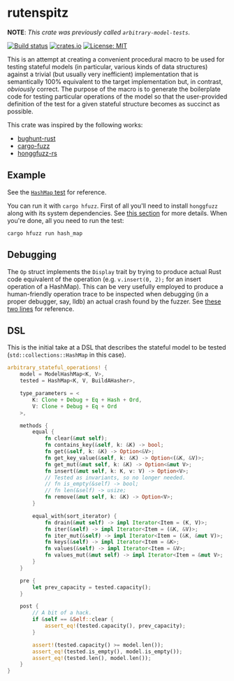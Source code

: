 # rutenspitz

**NOTE**: *This crate was previously called `arbitrary-model-tests`.*

[![Build status](https://github.com/jakubadamw/rutenspitz/workflows/Build/badge.svg)](https://github.com/jakubadamw/rutenspitz/actions?query=workflow%3ABuild)
[![crates.io](https://img.shields.io/crates/v/rutenspitz.svg)](https://crates.io/crates/rutenspitz)
[![License: MIT](https://img.shields.io/badge/License-MIT-yellow.svg)](https://opensource.org/licenses/MIT)

This is an attempt at creating a convenient procedural macro to be used for testing stateful models (in particular, various kinds of data structures) against a trivial (but usually very inefficient) implementation that is semantically 100% equivalent to the target implementation but, in contrast, *obviously* correct. The purpose of the macro is to generate the boilerplate code for testing particular operations of the model so that the user-provided definition of the test for a given stateful structure becomes as succinct as possible.

This crate was inspired by the following works:

* [bughunt-rust](https://github.com/blt/bughunt-rust)
* [cargo-fuzz](https://github.com/rust-fuzz/cargo-fuzz)
* [honggfuzz-rs](https://github.com/rust-fuzz/honggfuzz-rs)

## Example

See the [`HashMap` test](examples/src/hash_map.rs) for reference.

You can run it with `cargo hfuzz`. First of all you'll need to install `honggfuzz` along with its system dependencies. See [this section](https://github.com/rust-fuzz/honggfuzz-rs#dependencies) for more details. When you're done, all you need to run the test:

```
cargo hfuzz run hash_map
```

## Debugging

The `Op` struct implements the `Display` trait by trying to produce actual Rust code equivalent of the operation (e.g. `v.insert(0, 2);` for an insert operation of a HashMap). This can be very usefully employed to produce a human-friendly operation trace to be inspected when debugging (in a proper debugger, say, lldb) an actual crash found by the fuzzer. See [these two lines](examples/src/hash_map.rs#L197-L198) for reference.

## DSL

This is the initial take at a DSL that describes the stateful model to be tested (`std::collections::HashMap` in this case).

```rust
arbitrary_stateful_operations! {
    model = ModelHashMap<K, V>,
    tested = HashMap<K, V, BuildAHasher>,

    type_parameters = <
        K: Clone + Debug + Eq + Hash + Ord,
        V: Clone + Debug + Eq + Ord
    >,

    methods {
        equal {
            fn clear(&mut self);
            fn contains_key(&self, k: &K) -> bool;
            fn get(&self, k: &K) -> Option<&V>;
            fn get_key_value(&self, k: &K) -> Option<(&K, &V)>;
            fn get_mut(&mut self, k: &K) -> Option<&mut V>;
            fn insert(&mut self, k: K, v: V) -> Option<V>;
            // Tested as invariants, so no longer needed.
            // fn is_empty(&self) -> bool;
            // fn len(&self) -> usize;
            fn remove(&mut self, k: &K) -> Option<V>;
        }

        equal_with(sort_iterator) {
            fn drain(&mut self) -> impl Iterator<Item = (K, V)>;
            fn iter(&self) -> impl Iterator<Item = (&K, &V)>;
            fn iter_mut(&self) -> impl Iterator<Item = (&K, &mut V)>;
            fn keys(&self) -> impl Iterator<Item = &K>;
            fn values(&self) -> impl Iterator<Item = &V>;
            fn values_mut(&mut self) -> impl Iterator<Item = &mut V>;
        }
    }

    pre {
        let prev_capacity = tested.capacity();
    }

    post {
        // A bit of a hack.
        if &self == &Self::clear {
            assert_eq!(tested.capacity(), prev_capacity);
        }

        assert!(tested.capacity() >= model.len());
        assert_eq!(tested.is_empty(), model.is_empty());
        assert_eq!(tested.len(), model.len());
    }
}
```
